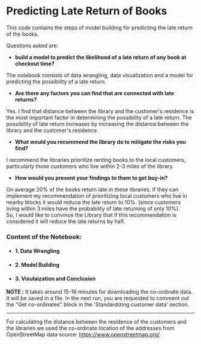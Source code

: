 # Predicting Late Return of Books

This code contains the steps of model building for predicting the late return of the books. 

Questions asked are:
 
 - <b>build a model to predict the likelihood of a late return of any book at checkout time? </b>
 
  The notebook consists of data wrangling, data visualization and a model for predicting the possibility of a late return.

 - <b>Are there any factors you can find that are connected with late returns? </b>
 
  Yes. I find that distance between the library and the customer's residence is the most important factor in determining the possibility of a late return.
 The possibility of late return increases by increasing the distance between the library and the customer's residence.
 
 - <b>What would you recommend the library do to mitigate the risks you find? </b>
  
  I recommend the libraries prioritize renting books to the local customers, particularly those customers who live within 2-3 miles of the library. 
 
 - <b>How would you present your findings to them to get buy-in? </b>
 
On average 20% of the books return late in these libraries. If they can implement my recommendation of prioritizing local customers who live in nearby blocks it would reduce the late return to 10%. 
(since customers living within 3 miles have the probability of late returning of only 10%).   
 So, I would like to convince the Library that if this recommendation is considered it will reduce the late returns by half.

 ### Content of the Notebook:
- #### 1. Data Wrangling
- #### 2. Model Building
- #### 3. Visulaization and Conclusion

<b>NOTE :</b> It takes around 15-16 minutes for downloading the co-ordinate data. It will be saved in a file. In the next run, you are requested to comment out the "Get co-ordinates" block in the 'Standardizing customer data' section. 

----------

 For calculating the distance between the residence of the customers and the libraries we used the co-ordinate location of the addresses from 
 OpenStreetMap data source: https://www.openstreetmap.org/
